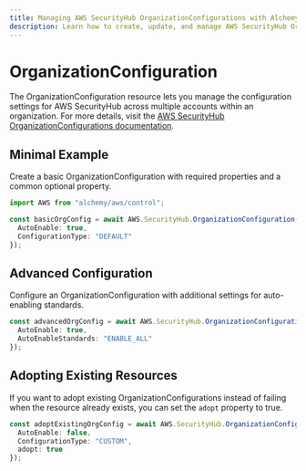 ```yaml
---
title: Managing AWS SecurityHub OrganizationConfigurations with Alchemy
description: Learn how to create, update, and manage AWS SecurityHub OrganizationConfigurations using Alchemy Cloud Control.
---
```


# OrganizationConfiguration

The OrganizationConfiguration resource lets you manage the configuration settings for AWS SecurityHub across multiple accounts within an organization. For more details, visit the [AWS SecurityHub OrganizationConfigurations documentation](https://docs.aws.amazon.com/securityhub/latest/userguide/).

## Minimal Example

Create a basic OrganizationConfiguration with required properties and a common optional property.

```ts
import AWS from "alchemy/aws/control";

const basicOrgConfig = await AWS.SecurityHub.OrganizationConfiguration("basicOrgConfig", {
  AutoEnable: true,
  ConfigurationType: "DEFAULT"
});
```

## Advanced Configuration

Configure an OrganizationConfiguration with additional settings for auto-enabling standards.

```ts
const advancedOrgConfig = await AWS.SecurityHub.OrganizationConfiguration("advancedOrgConfig", {
  AutoEnable: true,
  AutoEnableStandards: "ENABLE_ALL"
});
```

## Adopting Existing Resources

If you want to adopt existing OrganizationConfigurations instead of failing when the resource already exists, you can set the `adopt` property to true.

```ts
const adoptExistingOrgConfig = await AWS.SecurityHub.OrganizationConfiguration("adoptOrgConfig", {
  AutoEnable: false,
  ConfigurationType: "CUSTOM",
  adopt: true
});
```
